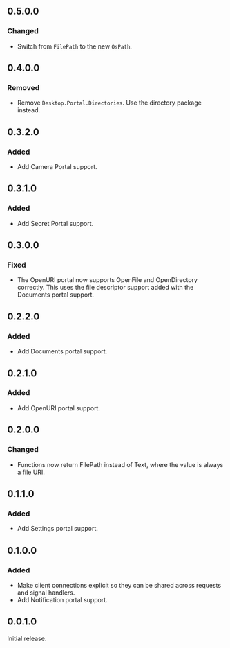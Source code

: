 ## 0.5.0.0
### Changed
- Switch from `FilePath` to the new `OsPath`.

## 0.4.0.0
### Removed
- Remove `Desktop.Portal.Directories`. Use the directory package instead.

## 0.3.2.0
### Added
- Add Camera Portal support.

## 0.3.1.0
### Added
- Add Secret Portal support.

## 0.3.0.0
### Fixed
- The OpenURI portal now supports OpenFile and OpenDirectory correctly. This uses the file descriptor support added with the Documents portal support.

## 0.2.2.0
### Added
- Add Documents portal support.

## 0.2.1.0
### Added
- Add OpenURI portal support.

## 0.2.0.0
### Changed
- Functions now return FilePath instead of Text, where the value is always a file URI.

## 0.1.1.0
### Added
- Add Settings portal support.

## 0.1.0.0
### Added
- Make client connections explicit so they can be shared across requests and signal handlers.
- Add Notification portal support.

## 0.0.1.0

Initial release.